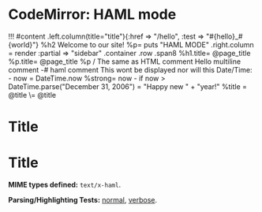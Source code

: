 CodeMirror: HAML mode
=====================

!!! \#content .left.column(title="title"){:href =&gt; "/hello", :test =&gt; "\#{hello}\_\#{world}"} %h2 Welcome to our site! %p= puts "HAML MODE" .right.column = render :partial =&gt; "sidebar" .container .row .span8 %h1.title= @page\_title %p.title= @page\_title %p / The same as HTML comment Hello multiline comment -\# haml comment This wont be displayed nor will this Date/Time: - now = DateTime.now %strong= now - if now &gt; DateTime.parse("December 31, 2006") = "Happy new " + "year!" %title = @title \\= @title

Title
=====

Title
=====

**MIME types defined:** `text/x-haml`.

**Parsing/Highlighting Tests:** [normal](../../test/index.html#haml_*), [verbose](../../test/index.html#verbose,haml_*).
